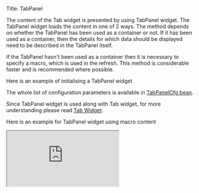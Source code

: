 Title: TabPanel



The content of the Tab widget is presented by using TabPanel widget. The TabPanel widget loads the content in one of 2 ways. The method depends on whether the TabPanel has been used as a container or not. If it has been used as a container, then the details for which data should be displayed need to be described in the TabPanel itself.

If the TabPanel hasn't been used as a container then it is necessary to specify a macro, which is used in the refresh. This method is considerable faster and is recommended where possible.

Here is an example of initialising a TabPanel widget
<script src='http://snippets.ariatemplates.com/snippets/github.com/ariatemplates/documentation-code/%VERSION%/snippets/widgets/tabpanel/Snippet.tpl?tag=wgtTabPanelSnippet1&lang=at&outdent=true' defer></script>

The whole list of configuration parameters is available in [TabPanelCfg bean](http://ariatemplates.com/api/#aria.widgets.CfgBeans:TabPanelCfg).

Since TabPanel widget is used along with Tab widget, for more understanding please read [Tab Widget](tab).

Here is an example for TabPanel widget using macro content

<iframe class='samples' src='http://snippets.ariatemplates.com/samples/github.com/ariatemplates/documentation-code/%VERSION%/samples/widgets/tab/tabpanel/?skip=1' ></iframe>